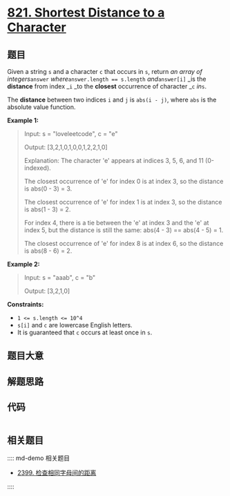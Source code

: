 # [821. Shortest Distance to a Character](https://leetcode.com/problems/shortest-distance-to-a-character/)

## 题目

Given a string `s` and a character `c` that occurs in `s`, return _an array of
integers_`answer` _where_`answer.length == s.length` _and_`answer[i]` _is the
**distance** from index _`i` _to the **closest** occurrence of character _`c`
_in_`s`.

The **distance** between two indices `i` and `j` is `abs(i - j)`, where `abs`
is the absolute value function.

**Example 1:**

> Input: s = "loveleetcode", c = "e"
>
> Output: [3,2,1,0,1,0,0,1,2,2,1,0]
>
> Explanation: The character 'e' appears at indices 3, 5, 6, and 11 (0-indexed).
>
> The closest occurrence of 'e' for index 0 is at index 3, so the distance is abs(0 - 3) = 3.
>
> The closest occurrence of 'e' for index 1 is at index 3, so the distance is abs(1 - 3) = 2.
>
> For index 4, there is a tie between the 'e' at index 3 and the 'e' at index 5, but the distance is still the same: abs(4 - 3) == abs(4 - 5) = 1.
>
> The closest occurrence of 'e' for index 8 is at index 6, so the distance is abs(8 - 6) = 2.

**Example 2:**

> Input: s = "aaab", c = "b"
>
> Output: [3,2,1,0]

**Constraints:**

- `1 <= s.length <= 10^4`
- `s[i]` and `c` are lowercase English letters.
- It is guaranteed that `c` occurs at least once in `s`.

## 题目大意

## 解题思路

## 代码

```javascript

```

## 相关题目

:::: md-demo 相关题目

- [2399. 检查相同字母间的距离](https://leetcode.com/problems/check-distances-between-same-letters)

::::
